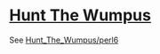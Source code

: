 [1]: http://rosettacode.org/wiki/Hunt_The_Wumpus

# [Hunt The Wumpus][1]

See [Hunt_The_Wumpus/perl6](http://rosettacode.org/wiki/Hunt_The_Wumpus/perl6)